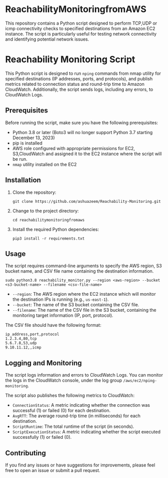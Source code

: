 # ReachabilityMonitoringfromAWS
This repository contains a Python script designed to perform TCP,UDP or icmp connectivity checks to specified destinations from an Amazon EC2 instance. The script is particularly useful for testing network connectivity and identifying potential network issues.

# Reachability Monitoring Script

This Python script is designed to run `nping` commands from nmap utility for specified destinations (IP addresses, ports, and protocols), and publish metrics related to connection status and round-trip time to Amazon CloudWatch. Additionally, the script sends logs, including any errors, to CloudWatch Logs.

## Prerequisites

Before running the script, make sure you have the following prerequisites:

- Python 3.8 or later (Boto3 will no longer support Python 3.7 starting December 13, 2023)
- pip is installed
- AWS role configured with appropriate permissions for EC2, S3,CloudWatch and assigned it to the EC2 instance where the script will be run.
- `nmap` utility installed on the EC2

## Installation

1. Clone the repository:

   ```
   git clone https://github.com/ashuazeem/Reachability-Monitoring.git
   ```

2. Change to the project directory:

   ```
   cd reachabilitymonitoringfromaws
   ```

3. Install the required Python dependencies:

   ```
   pip3 install -r requirements.txt
   ```

## Usage

The script requires command-line arguments to specify the AWS region, S3 bucket name, and CSV file name containing the destination information.

```
sudo python3.8 reachability_monitor.py --region <aws-region> --bucket <s3-bucket-name> --filename <csv-file-name>
```

- `--region`: The AWS region where the EC2 instance which will monitor the destination IPs is running (e.g., `us-east-1`).
- `--bucket`: The name of the S3 bucket containing the CSV file.
- `--filename`: The name of the CSV file in the S3 bucket, containing the monitoring target information (IP, port, protocol).

The CSV file should have the following format:

```
ip_address,port,protocol
1.2.3.4,80,tcp
5.6.7.8,53,udp
9.10.11.12,,icmp
```

## Logging and Monitoring

The script logs information and errors to CloudWatch Logs. You can monitor the logs in the CloudWatch console, under the log group `/aws/ec2/nping-monitoring`.

The script also publishes the following metrics to CloudWatch:

- `ConnectionStatus`: A metric indicating whether the connection was successful (1) or failed (0) for each destination.
- `AvgRTT`: The average round-trip time (in milliseconds) for each destination.
- `ScriptRuntime`: The total runtime of the script (in seconds).
- `ScriptExecutionStatus`: A metric indicating whether the script executed successfully (1) or failed (0).

## Contributing

If you find any issues or have suggestions for improvements, please feel free to open an issue or submit a pull request.
